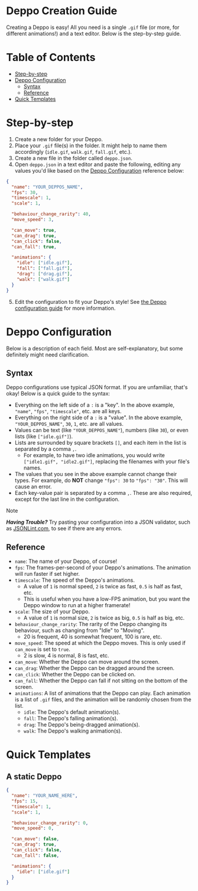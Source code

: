 # Deppo Creation Guide

Creating a Deppo is easy! All you need is a single `.gif` file (or more, for different animations!) and a text editor. Below is the step-by-step guide.

# Table of Contents

* [Step-by-step](#step-by-step)
* [Deppo Configuration](#deppo-configuration)
  * [Syntax](#syntax)
  * [Reference](#reference)
* [Quick Templates](#quick-templates)

# Step-by-step

1. Create a new folder for your Deppo.
2. Place your `.gif` file(s) in the folder. It might help to name them accordingly (`idle.gif`, `walk.gif`, `fall.gif`, etc.).
3. Create a new file in the folder called `deppo.json`.
4. Open `deppo.json` in a text editor and paste the following, editing any values you'd like based on the [Deppo Configuration](#deppo-configuration) reference below:

```json
{
  "name": "YOUR_DEPPOS_NAME",
  "fps": 30,
  "timescale": 1,
  "scale": 1,

  "behaviour_change_rarity": 40,
  "move_speed": 3,

  "can_move": true,
  "can_drag": true,
  "can_click": false,
  "can_fall": true,

  "animations": {
    "idle": ["idle.gif"],
    "fall": ["fall.gif"],
    "drag": ["drag.gif"],
    "walk": ["walk.gif"]
  }
}
```

5. Edit the configuration to fit your Deppo's style! See [the Deppo configuration guide](#deppo-configuration) for more information.

# Deppo Configuration

Below is a description of each field. Most are self-explanatory, but some definitely might need clarification.

## Syntax

Deppo configurations use typical JSON format. If you are unfamiliar, that's okay! Below is a quick guide to the syntax:

* Everything on the left side of a `:` is a "key". In the above example, `"name"`, `"fps"`, `"timescale"`, etc. are all keys.
* Everything on the right side of a `:` is a "value". In the above example, `"YOUR_DEPPOS_NAME"`, `30`, `1`, etc. are all values.
* Values can be text (like `"YOUR_DEPPOS_NAME"`), numbers (like `30`), or even lists (like `["idle.gif"]`).
* Lists are surrounded by square brackets `[]`, and each item in the list is separated by a comma `,`.
  * For example, to have two idle animations, you would write `["idle1.gif", "idle2.gif"]`, replacing the filenames with your file's names.
* The values that you see in the above example cannot change their types. For example, do **NOT** change `"fps": 30` to `"fps": "30"`. This will cause an error.
* Each key-value pair is separated by a comma `,`. These are also required, except for the last line in the configuration.

> [!NOTE]
> ***Having Trouble?*** Try pasting your configuration into a JSON validator, such as [JSONLint.com](https://jsonlint.com/), to see if there are any errors.


## Reference

* `name`: The name of your Deppo, of course!
* `fps`: The frames-per-second of your Deppo's animations. The animation will run faster if set higher.
* `timescale`: The speed of the Deppo's animations.
  * A value of `1` is normal speed, `2` is twice as fast, `0.5` is half as fast, etc.
  * This is useful when you have a low-FPS animation, but you want the Deppo window to run at a higher framerate!
* `scale`: The size of your Deppo.
  * A value of `1` is normal size, `2` is twice as big, `0.5` is half as big, etc.
* `behaviour_change_rarity`: The rarity of the Deppo changing its behaviour, such as changing from "Idle" to "Moving".
  * 20 is frequent, 40 is somewhat frequent, 100 is rare, etc.
* `move_speed`: The speed at which the Deppo moves. This is only used if `can_move` is set to `true`.
  * 2 is slow, 4 is normal, 8 is fast, etc.
* `can_move`: Whether the Deppo can move around the screen.
* `can_drag`: Whether the Deppo can be dragged around the screen.
* `can_click`: Whether the Deppo can be clicked on.
* `can_fall`: Whether the Deppo can fall if not sitting on the bottom of the screen.
* `animations`: A list of animations that the Deppo can play. Each animation is a list of `.gif` files, and the animation will be randomly chosen from the list.
  * `idle`: The Deppo's default animation(s).
  * `fall`: The Deppo's falling animation(s).
  * `drag`: The Deppo's being-dragged animation(s).
  * `walk`: The Deppo's walking animation(s).

# Quick Templates

## A static Deppo

```json
{
  "name": "YOUR_NAME_HERE",
  "fps": 15,
  "timescale": 1,
  "scale": 1,

  "behaviour_change_rarity": 0,
  "move_speed": 0,

  "can_move": false,
  "can_drag": true,
  "can_click": false,
  "can_fall": false,

  "animations": {
    "idle": ["idle.gif"]
  }
}
```